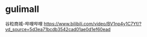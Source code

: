 # gulimall
谷粒商城-哔哩哔哩
https://www.bilibili.com/video/BV1np4y1C7Yf/?vd_source=5d3ea71bcdb3542cad01ae0d1ef60ead